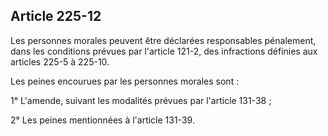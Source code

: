 Article 225-12
----
Les personnes morales peuvent être déclarées responsables pénalement, dans les
conditions prévues par l'article 121-2, des infractions définies aux articles
225-5 à 225-10.

Les peines encourues par les personnes morales sont :

1° L'amende, suivant les modalités prévues par l'article 131-38 ;

2° Les peines mentionnées à l'article 131-39.
